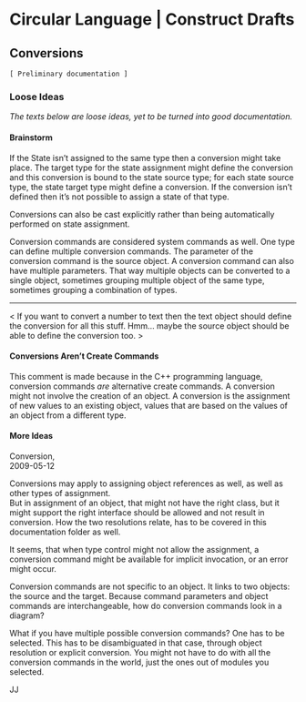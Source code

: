 ﻿Circular Language | Construct Drafts
====================================

Conversions
-----------

`[ Preliminary documentation ]`

### Loose Ideas

*The texts below are loose ideas, yet to be turned into good documentation.*

#### Brainstorm

If the State isn’t assigned to the same type then a conversion might take place. The target type for the state assignment might define the conversion and this conversion is bound to the state source type; for each state source type, the state target type might define a conversion. If the conversion isn’t defined then it’s not possible to assign a state of that type.

Conversions can also be cast explicitly rather than being automatically performed on state assignment.

Conversion commands are considered system commands as well. One type can define multiple conversion commands. The parameter of the conversion command is the source object. A conversion command can also have multiple parameters. That way multiple objects can be converted to a single object, sometimes grouping multiple object of the same type, sometimes grouping a combination of types.

-----

< If you want to convert a number to text then the text object should define the conversion for all this stuff. Hmm… maybe the source object should be able to define the conversion too. >

#### Conversions Aren’t Create Commands

This comment is made because in the C++ programming language, conversion commands *are* alternative create commands. A conversion might not involve the creation of an object. A conversion is the assignment of new values to an existing object, values that are based on the values of an object from a different type.

#### More Ideas

Conversion,  
2009-05-12

Conversions may apply to assigning object references as well, as well as other types of assignment.  
But in assignment of an object, that might not have the right class, but it might support the right interface should be allowed and not result in conversion. How the two resolutions relate, has to be covered in this documentation folder as well.

It seems, that when type control might not allow the assignment, a conversion command might be available for implicit invocation, or an error might occur.

Conversion commands are not specific to an object. It links to two objects: the source and the target. Because command parameters and object commands are interchangeable, how do conversion commands look in a diagram?

What if you have multiple possible conversion commands? One has to be selected. This has to be disambiguated in that case, through object resolution or explicit conversion. You might not have to do with all the conversion commands in the world, just the ones out of modules you selected.

JJ